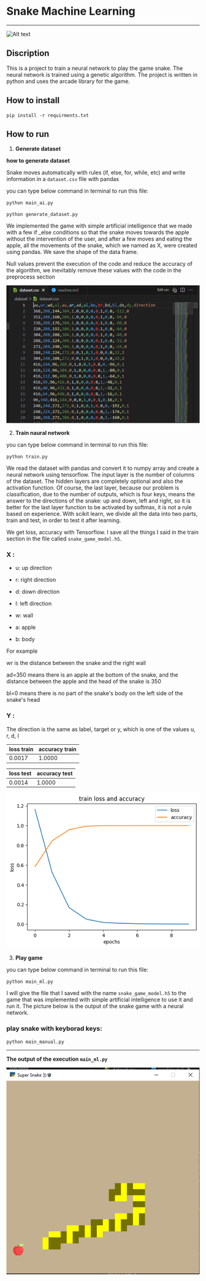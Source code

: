# **Snake Machine Learning**
---

![Alt text](assents/snake.jpg)


## Discription 

This is a project to train a neural network to play the game snake.
The neural network is trained using a genetic algorithm.
The project is written in python and uses the arcade library for the game.


 ## How to install 

``` 
pip install -r requirments.txt
```


 ## How to run
 1. **Generate dataset**

 **how to generate dataset**

Snake moves automatically with rules (if, else, for, while, etc) and write information in a ```dataset.csv``` file with pandas

 you can type below command in terminal to run this file:    

```
python main_ai.py
```


```
python generate_dataset.py
```


 We implemented the game with simple artificial intelligence that we made with a few if _else conditions so that the snake moves towards the apple without the intervention of the user, and after a few moves and eating the apple, all the movements of the snake, which we named as X, were created using pandas. We save the shape of the data frame.

 Null values prevent the execution of the code and reduce the accuracy of the algorithm, we inevitably remove these values with the code in the preprocess section


![Alt text](assents/dataset.PNG)


 2. **Train naural network**

  you can type below command in terminal to run this file:    

```
python train.py
```

 We read the dataset with pandas and convert it to numpy array and create a neural network using tensorflow. The input layer is the number of columns of the dataset. The hidden layers are completely optional and also the activation function. Of course, the last layer, because our problem is classification, due to the number of outputs, which is four keys, means the answer to the directions of the snake: up and down, left and right, so it is better for the last layer function to be activated by softmax, it is not a rule based on experience.
 With scikit learn, we divide all the data into two parts, train and test, in order to test it after learning.

 We get loss, accuracy with Tensorflow. I save all the things I said in the train section in the file called ```snake_game_model.h5```.



###  X :

  -   u: up direction

  -  r: right direction

  - d: down direction

  -  l: left direction

  -  w: wall

  -  a: apple

  -   b: body

For example

wr is the distance between the snake and the right wall

ad=350 means there is an apple at the bottom of the snake, and the distance between the apple and the head of the snake is 350

bl=0 means there is no part of the snake's body on the left side of the snake's head



###  Y :

The direction is the same as label, target or y, which is one of the values u, r, d, l






| loss train   | accuracy  train    | 
| :---         | :---               |
|0.0017        | 1.0000             |


|  loss test   | accuracy test      |
| :---         | :---               |
|  0.0014      | 1.0000             |


![!\[loss_acc\](output/loss_acc.png)](assents/loss_acc.png)

 3. **Play game**

   you can type below command in terminal to run this file:    

```
python main_ml.py
```

 I will give the file that I saved with the name ```snake_game_model.h5``` to the game that was implemented with simple artificial intelligence to use it and run it. The picture below is the output of the snake game with a neural network.
  

### play snake with keyborad keys:

```
python main_manual.py
```

---

**The output of the execution ```main_ml.py```**

![Alt text](assents/game.PNG)


  

